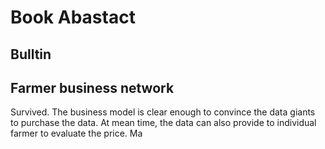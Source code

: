 # Book Abastact 
## Bulltin
## Farmer business network
Survived. The business model is clear enough to convince the data giants to purchase the data. At mean time, the data can also provide to individual farmer to evaluate the price. Ma
<!--stackedit_data:
eyJoaXN0b3J5IjpbLTE4NTczNjkwNjYsLTEyNDUyNzUzNjFdfQ
==
-->